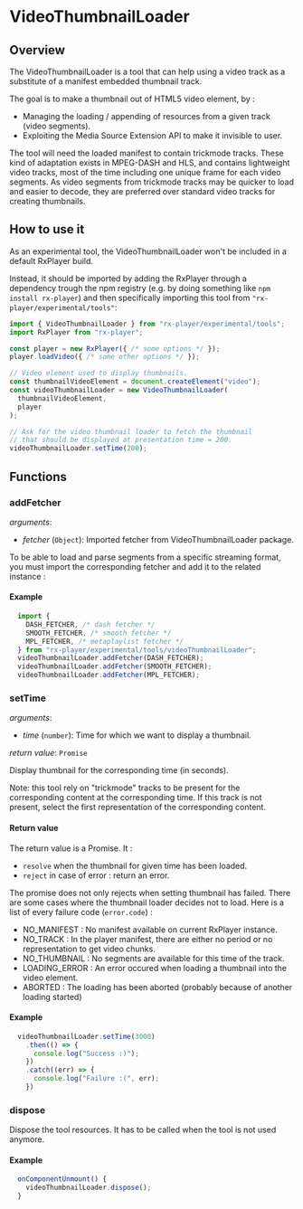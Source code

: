 # VideoThumbnailLoader #########################################################


## Overview ####################################################################

The VideoThumbnailLoader is a tool that can help using a video track as a
substitute of a manifest embedded thumbnail track.

The goal is to make a thumbnail out of HTML5 video element, by :
- Managing the loading / appending of resources from a given track
(video segments).
- Exploiting the Media Source Extension API to make it invisible to user.

The tool will need the loaded manifest to contain trickmode tracks. These kind
of adaptation exists in MPEG-DASH and HLS, and contains lightweight video tracks,
most of the time including one unique frame for each video segments. As video
segments from trickmode tracks may be quicker to load and easier to decode, they
are preferred over standard video tracks for creating thumbnails.

## How to use it ###############################################################


As an experimental tool, the VideoThumbnailLoader won't be included in a
default RxPlayer build.

Instead, it should be imported by adding the RxPlayer through a dependency
trough the npm registry (e.g. by doing something like ``npm install
rx-player``) and then specifically importing this tool from
``"rx-player/experimental/tools"``:

```js
import { VideoThumbnailLoader } from "rx-player/experimental/tools";
import RxPlayer from "rx-player";

const player = new RxPlayer({ /* some options */ });
player.loadVideo({ /* some other options */ });

// Video element used to display thumbnails.
const thumbnailVideoElement = document.createElement("video");
const videoThumbnailLoader = new VideoThumbnailLoader(
  thumbnailVideoElement,
  player
);

// Ask for the video thumbnail loader to fetch the thumbnail
// that should be displayed at presentation time = 200.
videoThumbnailLoader.setTime(200);
```

## Functions ###################################################################

### addFetcher #################################################################

_arguments_:
  - _fetcher_ (``Object``): Imported fetcher from VideoThumbnailLoader package.

To be able to load and parse segments from a specific streaming format, you must
import the corresponding fetcher and add it to the related instance :

#### Example

```js
  import {
    DASH_FETCHER, /* dash fetcher */
    SMOOTH_FETCHER, /* smooth fetcher */
    MPL_FETCHER, /* metaplaylist fetcher */
  } from "rx-player/experimental/tools/videoThumbnailLoader";
  videoThumbnailLoader.addFetcher(DASH_FETCHER);
  videoThumbnailLoader.addFetcher(SMOOTH_FETCHER);
  videoThumbnailLoader.addFetcher(MPL_FETCHER);
```

### setTime ####################################################################

_arguments_:

  - _time_ (``number``): Time for which we want to display a thumbnail.

_return value_: ``Promise``

Display thumbnail for the corresponding time (in seconds).

Note: this tool rely on "trickmode" tracks to be present for the corresponding
content at the corresponding time. If this track is not present, select the
first representation of the corresponding content.

#### Return value

The return value is a Promise.
It :
- ``resolve`` when the thumbnail for given time has been loaded.
- ``reject`` in case of error : return an error.

The promise does not only rejects when setting thumbnail has failed. There are
some cases where the thumbnail loader decides not to load. Here is a list of
every failure code (``error.code``) :
- NO_MANIFEST : No manifest available on current RxPlayer instance.
- NO_TRACK : In the player manifest, there are either no period or no
             representation to get video chunks.
- NO_THUMBNAIL : No segments are available for this time of the track.
- LOADING_ERROR : An error occured when loading a thumbnail into the video
                  element.
- ABORTED : The loading has been aborted (probably because of another loading
            started)

#### Example

```js
  videoThumbnailLoader.setTime(3000)
    .then(() => {
      console.log("Success :)");
    })
    .catch((err) => {
      console.log("Failure :(", err);
    })
```

### dispose ###################################################################

Dispose the tool resources. It has to be called when the tool is not used
anymore.

#### Example

```js
  onComponentUnmount() {
    videoThumbnailLoader.dispose();
  }
```

